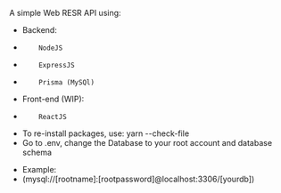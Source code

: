 A simple Web RESR API using:

-   Backend:

*         NodeJS
*         ExpressJS
*         Prisma (MySQl)

-   Front-end (WIP):

*         ReactJS

-   To re-install packages, use: yarn --check-file
-   Go to .env, change the Database to your root account and database schema

*   Example:
*   (mysql://[rootname]:[rootpassword]@localhost:3306/[yourdb])
